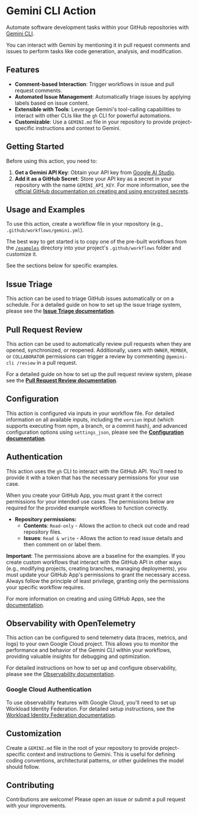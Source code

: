 # Gemini CLI Action

Automate software development tasks within your GitHub repositories with [Gemini CLI](https://github.com/google-gemini/gemini-cli). 

You can interact with Gemini by mentioning it in pull request comments and issues to perform tasks like code generation, analysis, and modification.

## Features

- **Comment-based Interaction**: Trigger workflows in issue and pull request comments.
- **Automated Issue Management**: Automatically triage issues by applying labels based on issue content.
- **Extensible with Tools**: Leverage Gemini's tool-calling capabilities to interact with other CLIs like the `gh` CLI for powerful automations.
- **Customizable**: Use a `GEMINI.md` file in your repository to provide project-specific instructions and context to Gemini.

## Getting Started

Before using this action, you need to:

1.  **Get a Gemini API Key**: Obtain your API key from [Google AI Studio](https://aistudio.google.com/apikey).
2.  **Add it as a GitHub Secret**: Store your API key as a secret in your repository with the name `GEMINI_API_KEY`. For more information, see the [official GitHub documentation on creating and using encrypted secrets](https://docs.github.com/en/actions/security-guides/using-secrets-in-github-actions).

## Usage and Examples

To use this action, create a workflow file in your repository (e.g., `.github/workflows/gemini.yml`). 

The best way to get started is to copy one of the pre-built workflows from the [`/examples`](./examples) directory into your project's `.github/workflows` folder and customize it.

See the sections below for specific examples.

## Issue Triage

This action can be used to triage GitHub issues automatically or on a schedule. For a detailed guide on how to set up the issue triage system, please see the [**Issue Triage documentation**](./docs/issue-triage.md).

## Pull Request Review

This action can be used to automatically review pull requests when they are opened, synchronized, or reopened. Additionally, users with `OWNER`, `MEMBER`, or `COLLABORATOR` permissions can trigger a review by commenting `@gemini-cli /review` in a pull request.

For a detailed guide on how to set up the pull request review system, please see the [**Pull Request Review documentation**](./docs/pr-review.md).

## Configuration

This action is configured via inputs in your workflow file. For detailed information on all available inputs, including the `version` input (which supports executing from npm, a branch, or a commit hash), and advanced configuration options using `settings_json`, please see the [**Configuration documentation**](./docs/configuration.md).

## Authentication

This action uses the `gh` CLI to interact with the GitHub API. You'll need to provide it with a token that has the necessary permissions for your use case.

When you create your GitHub App, you must grant it the correct permissions for your intended use cases. The permissions below are required for the provided example workflows to function correctly.

- **Repository permissions:**
  - **Contents**: `Read-only` - Allows the action to check out code and read repository files.
  - **Issues**: `Read & write` - Allows the action to read issue details and then comment on or label them.

**Important**: The permissions above are a baseline for the examples. If you create custom workflows that interact with the GitHub API in other ways (e.g., modifying projects, creating branches, managing deployments), you must update your GitHub App's permissions to grant the necessary access. Always follow the principle of least privilege, granting only the permissions your specific workflow requires.

For more information on creating and using GitHub Apps, see the [documentation](https://docs.github.com/en/apps).

## Observability with OpenTelemetry

This action can be configured to send telemetry data (traces, metrics, and logs) to your own Google Cloud project. This allows you to monitor the performance and behavior of the Gemini CLI within your workflows, providing valuable insights for debugging and optimization.

For detailed instructions on how to set up and configure observability, please see the [Observability documentation](./docs/observability.md).

### Google Cloud Authentication

To use observability features with Google Cloud, you'll need to set up Workload Identity Federation. For detailed setup instructions, see the [Workload Identity Federation documentation](./docs/workload-identity.md).

## Customization

Create a `GEMINI.md` file in the root of your repository to provide project-specific context and instructions to Gemini. This is useful for defining coding conventions, architectural patterns, or other guidelines the model should follow.

## Contributing

Contributions are welcome! Please open an issue or submit a pull request with your improvements.
